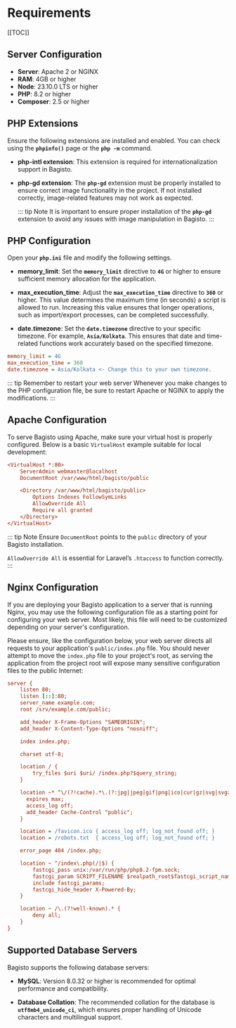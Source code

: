 # Requirements

[[TOC]]

## Server Configuration

- **Server**: Apache 2 or NGINX
- **RAM**: 4GB or higher
- **Node**: 23.10.0 LTS or higher
- **PHP**: 8.2 or higher
- **Composer**: 2.5 or higher

## PHP Extensions

Ensure the following extensions are installed and enabled. You can check using the **`phpinfo()`** page or the **`php -m`** command.

- **php-intl extension**: This extension is required for internationalization support in Bagisto.

- **php-gd extension**: The **`php-gd`** extension must be properly installed to ensure correct image functionality in the project. If not installed correctly, image-related features may not work as expected.

  ::: tip Note
  It is important to ensure proper installation of the **`php-gd`** extension to avoid any issues with image manipulation in Bagisto.
  :::

## PHP Configuration

Open your **`php.ini`** file and modify the following settings.

- **memory_limit**: Set the **`memory_limit`** directive to **`4G`** or higher to ensure sufficient memory allocation for the application.

- **max_execution_time**: Adjust the **`max_execution_time`** directive to **`360`** or higher. This value determines the maximum time (in seconds) a script is allowed to run. Increasing this value ensures that longer operations, such as import/export processes, can be completed successfully.

- **date.timezone**: Set the **`date.timezone`** directive to your specific timezone. For example, **`Asia/Kolkata`**. This ensures that date and time-related functions work accurately based on the specified timezone.

```ini
memory_limit = 4G
max_execution_time = 360
date.timezone = Asia/Kolkata <- Change this to your own timezone.
```

::: tip Remember to restart your web server
Whenever you make changes to the PHP configuration file, be sure to restart Apache or NGINX to apply the modifications.
:::

## Apache Configuration

To serve Bagisto using Apache, make sure your virtual host is properly configured. Below is a basic `VirtualHost` example suitable for local development:

```ini
<VirtualHost *:80>
    ServerAdmin webmaster@localhost
    DocumentRoot /var/www/html/bagisto/public

    <Directory /var/www/html/bagisto/public>
        Options Indexes FollowSymLinks
        AllowOverride All
        Require all granted
    </Directory>
</VirtualHost>
```

::: tip Note
Ensure `DocumentRoot` points to the `public` directory of your Bagisto installation.

`AllowOverride All` is essential for Laravel’s `.htaccess` to function correctly.
:::

## Nginx Configuration

If you are deploying your Bagisto application to a server that is running Nginx, you may use the following configuration file as a starting point for configuring your web server. Most likely, this file will need to be customized depending on your server's configuration.

Please ensure, like the configuration below, your web server directs all requests to your application's `public/index.php` file. You should never attempt to move the `index.php` file to your project's root, as serving the application from the project root will expose many sensitive configuration files to the public Internet:

```ini
server {
    listen 80;
    listen [::]:80;
    server_name example.com;
    root /srv/example.com/public;

    add_header X-Frame-Options "SAMEORIGIN";
    add_header X-Content-Type-Options "nosniff";

    index index.php;

    charset utf-8;

    location / {
        try_files $uri $uri/ /index.php?$query_string;
    }

    location ~* ^\/(?!cache).*\.(?:jpg|jpeg|gif|png|ico|cur|gz|svg|svgz|mp4|ogg|ogv|webm|htc|webp|woff|woff2)$ {
      expires max;
      access_log off;
      add_header Cache-Control "public";
    }

    location = /favicon.ico { access_log off; log_not_found off; }
    location = /robots.txt  { access_log off; log_not_found off; }

    error_page 404 /index.php;

    location ~ ^/index\.php(/|$) {
        fastcgi_pass unix:/var/run/php/php8.2-fpm.sock;
        fastcgi_param SCRIPT_FILENAME $realpath_root$fastcgi_script_name;
        include fastcgi_params;
        fastcgi_hide_header X-Powered-By;
    }

    location ~ /\.(?!well-known).* {
        deny all;
    }
}
```

## Supported Database Servers

Bagisto supports the following database servers:

- **MySQL**: Version 8.0.32 or higher is recommended for optimal performance and compatibility.

- **Database Collation**: The recommended collation for the database is **`utf8mb4_unicode_ci`**, which ensures proper handling of Unicode characters and multilingual support.